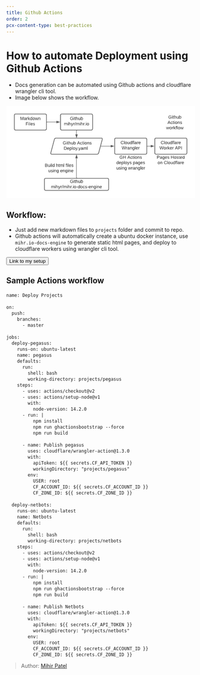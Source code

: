 ```yaml
---
title: Github Actions
order: 2
pcx-content-type: best-practices
---
```


# How to automate Deployment using Github Actions

- Docs generation can be automated using Github actions and cloudflare wrangler cli tool.
- Image below shows the workflow.

![workflow](workflow.png)

## Workflow:

- Just add new markdown files to `projects` folder and commit to repo.
- Github actions will automatically create a ubuntu docker instance, use `mihr.io-docs-engine` to generate static html pages, and deploy to cloudflare workers using wrangler cli tool.

<Button type="secondary" href="https://github.com/mihyr/mihr.io/blob/master/.github/workflows/deploy.yml">Link to my setup</Button>

## Sample Actions workflow

```
name: Deploy Projects

on:
  push:
    branches:
      - master

jobs:
  deploy-pegasus:
    runs-on: ubuntu-latest
    name: pegasus
    defaults:
      run:
        shell: bash
        working-directory: projects/pegasus
    steps:
      - uses: actions/checkout@v2
      - uses: actions/setup-node@v1
        with:
          node-version: 14.2.0
      - run: |
          npm install
          npm run ghactionsbootstrap --force
          npm run build
      
      - name: Publish pegasus
        uses: cloudflare/wrangler-action@1.3.0
        with:
          apiToken: ${{ secrets.CF_API_TOKEN }}
          workingDirectory: "projects/pegasus"
        env:
          USER: root
          CF_ACCOUNT_ID: ${{ secrets.CF_ACCOUNT_ID }}
          CF_ZONE_ID: ${{ secrets.CF_ZONE_ID }}

  deploy-netbots:
    runs-on: ubuntu-latest
    name: Netbots
    defaults:
      run:
        shell: bash
        working-directory: projects/netbots
    steps:
      - uses: actions/checkout@v2
      - uses: actions/setup-node@v1
        with:
          node-version: 14.2.0
      - run: |
          npm install
          npm run ghactionsbootstrap --force
          npm run build
      
      - name: Publish Netbots
        uses: cloudflare/wrangler-action@1.3.0
        with:
          apiToken: ${{ secrets.CF_API_TOKEN }}
          workingDirectory: "projects/netbots"
        env:
          USER: root
          CF_ACCOUNT_ID: ${{ secrets.CF_ACCOUNT_ID }}
          CF_ZONE_ID: ${{ secrets.CF_ZONE_ID }}
```

> Author: [Mihir Patel](https://github.com/mihyr)